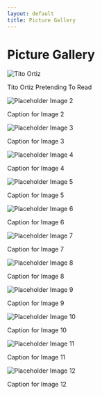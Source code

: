 ```yaml
---
layout: default
title: Picture Gallery
---
```


<div class="gallery-container">
    <h1>Picture Gallery</h1>
    <div class="gallery-grid">
        <div class="gallery-item">
            <img src="/assets/gallery/image1.jpg" alt="Tito Ortiz">
            <p class="gallery-caption">Tito Ortiz Pretending To Read</p>
        </div>
        <div class="gallery-item">
            <img src="/assets/gallery/image2.jpg" alt="Placeholder Image 2">
            <p class="gallery-caption">Caption for Image 2</p>
        </div>
        <div class="gallery-item">
            <img src="/assets/gallery/image3.jpg" alt="Placeholder Image 3">
            <p class="gallery-caption">Caption for Image 3</p>
        </div>
        <div class="gallery-item">
            <img src="/assets/gallery/image4.jpg" alt="Placeholder Image 4">
            <p class="gallery-caption">Caption for Image 4</p>
        </div>
        <div class="gallery-item">
            <img src="/assets/gallery/image5.jpg" alt="Placeholder Image 5">
            <p class="gallery-caption">Caption for Image 5</p>
        </div>
        <div class="gallery-item">
            <img src="/assets/gallery/image6.jpg" alt="Placeholder Image 6">
            <p class="gallery-caption">Caption for Image 6</p>
        </div>
        <div class="gallery-item">
            <img src="/assets/gallery/image7.jpg" alt="Placeholder Image 7">
            <p class="gallery-caption">Caption for Image 7</p>
        </div>
        <div class="gallery-item">
            <img src="/assets/gallery/image8.jpg" alt="Placeholder Image 8">
            <p class="gallery-caption">Caption for Image 8</p>
        </div>
        <div class="gallery-item">
            <img src="/assets/gallery/image9.jpg" alt="Placeholder Image 9">
            <p class="gallery-caption">Caption for Image 9</p>
        </div>
        <div class="gallery-item">
            <img src="/assets/gallery/image10.jpg" alt="Placeholder Image 10">
            <p class="gallery-caption">Caption for Image 10</p>
        </div>
        <div class="gallery-item">
            <img src="/assets/gallery/image11.jpg" alt="Placeholder Image 11">
            <p class="gallery-caption">Caption for Image 11</p>
        </div>
        <div class="gallery-item">
            <img src="/assets/gallery/image12.jpg" alt="Placeholder Image 12">
            <p class="gallery-caption">Caption for Image 12</p>
        </div>
    </div>
</div>
